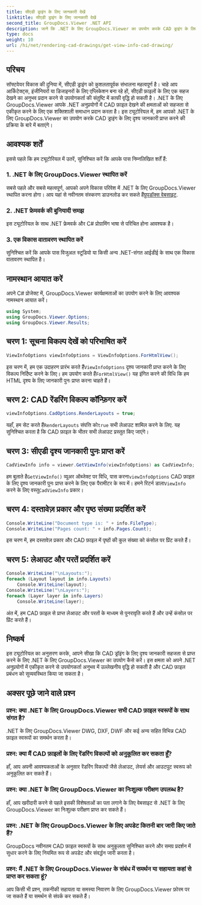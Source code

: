 ```yaml
---
title: सीएडी ड्राइंग के लिए जानकारी देखें
linktitle: सीएडी ड्राइंग के लिए जानकारी देखें
second_title: GroupDocs.Viewer .NET API
description: जानें कि .NET के लिए GroupDocs.Viewer का उपयोग करके CAD ड्राइंग के लिए दृश्य जानकारी कैसे प्राप्त करें। निर्बाध CAD फ़ाइल प्रबंधन के साथ अपने .NET अनुप्रयोगों को बेहतर बनाएं।
type: docs
weight: 10
url: /hi/net/rendering-cad-drawings/get-view-info-cad-drawing/
---
```

## परिचय
सॉफ्टवेयर विकास की दुनिया में, सीएडी ड्राइंग को कुशलतापूर्वक संभालना महत्वपूर्ण है। चाहे आप आर्किटेक्ट्स, इंजीनियरों या डिजाइनरों के लिए एप्लिकेशन बना रहे हों, सीएडी फ़ाइलों के लिए एक सहज देखने का अनुभव प्रदान करने से उपयोगकर्ता की संतुष्टि में काफी वृद्धि हो सकती है। .NET के लिए GroupDocs.Viewer आपके .NET अनुप्रयोगों में CAD फ़ाइल देखने की क्षमताओं को सहजता से एकीकृत करने के लिए एक शक्तिशाली समाधान प्रदान करता है। इस ट्यूटोरियल में, हम आपको .NET के लिए GroupDocs.Viewer का उपयोग करके CAD ड्राइंग के लिए दृश्य जानकारी प्राप्त करने की प्रक्रिया के बारे में बताएंगे।
## आवश्यक शर्तें
इससे पहले कि हम ट्यूटोरियल में उतरें, सुनिश्चित करें कि आपके पास निम्नलिखित शर्तें हैं:
### 1. .NET के लिए GroupDocs.Viewer स्थापित करें
 सबसे पहले और सबसे महत्वपूर्ण, आपको अपने विकास परिवेश में .NET के लिए GroupDocs.Viewer स्थापित करना होगा। आप यहां से नवीनतम संस्करण डाउनलोड कर सकते हैं[ग्रुपडॉक्स वेबसाइट](https://releases.groupdocs.com/viewer/net/).
### 2. .NET फ्रेमवर्क की बुनियादी समझ
इस ट्यूटोरियल के साथ .NET फ्रेमवर्क और C# प्रोग्रामिंग भाषा से परिचित होना आवश्यक है।
### 3. एक विकास वातावरण स्थापित करें
सुनिश्चित करें कि आपके पास विजुअल स्टूडियो या किसी अन्य .NET-संगत आईडीई के साथ एक विकास वातावरण स्थापित है।

## नामस्थान आयात करें
अपने C# प्रोजेक्ट में, GroupDocs.Viewer कार्यक्षमताओं का उपयोग करने के लिए आवश्यक नामस्थान आयात करें।

```csharp
using System;
using GroupDocs.Viewer.Options;
using GroupDocs.Viewer.Results;
```

## चरण 1: सूचना विकल्प देखें को परिभाषित करें
```csharp
ViewInfoOptions viewInfoOptions = ViewInfoOptions.ForHtmlView();
```
 इस चरण में, हम एक उदाहरण प्रारंभ करते हैं`ViewInfoOptions` दृश्य जानकारी प्राप्त करने के लिए विकल्प निर्दिष्ट करने के लिए। हम उपयोग करते हैं`ForHtmlView()` यह इंगित करने की विधि कि हम HTML दृश्य के लिए जानकारी पुनः प्राप्त करना चाहते हैं।
## चरण 2: CAD रेंडरिंग विकल्प कॉन्फ़िगर करें
```csharp
viewInfoOptions.CadOptions.RenderLayouts = true;
```
 यहाँ, हम सेट करते हैं`RenderLayouts` संपत्ति को`true` सभी लेआउट शामिल करने के लिए. यह सुनिश्चित करता है कि CAD फ़ाइल के भीतर सभी लेआउट प्रस्तुत किए जाएंगे।
## चरण 3: सीएडी दृश्य जानकारी पुनः प्राप्त करें
```csharp
CadViewInfo info = viewer.GetViewInfo(viewInfoOptions) as CadViewInfo;
```
 हम बुलाते है`GetViewInfo()` व्यूअर ऑब्जेक्ट पर विधि, पास करना`viewInfoOptions` CAD फ़ाइल के लिए दृश्य जानकारी पुनः प्राप्त करने के लिए एक पैरामीटर के रूप में। हमने रिटर्न डाला`ViewInfo` करने के लिए वस्तु`CadViewInfo` प्रकार।
## चरण 4: दस्तावेज़ प्रकार और पृष्ठ संख्या प्रदर्शित करें
```csharp
Console.WriteLine("Document type is: " + info.FileType);
Console.WriteLine("Pages count: " + info.Pages.Count);
```
इस चरण में, हम दस्तावेज़ प्रकार और CAD फ़ाइल में पृष्ठों की कुल संख्या को कंसोल पर प्रिंट करते हैं।
## चरण 5: लेआउट और परतें प्रदर्शित करें
```csharp
Console.WriteLine("\nLayouts:");
foreach (Layout layout in info.Layouts)
    Console.WriteLine(layout);
Console.WriteLine("\nLayers:");
foreach (Layer layer in info.Layers)
    Console.WriteLine(layer);
```
अंत में, हम CAD फ़ाइल से प्राप्त लेआउट और परतों के माध्यम से पुनरावृति करते हैं और उन्हें कंसोल पर प्रिंट करते हैं।

## निष्कर्ष
इस ट्यूटोरियल का अनुसरण करके, आपने सीखा कि CAD ड्रॉइंग के लिए दृश्य जानकारी सहजता से प्राप्त करने के लिए .NET के लिए GroupDocs.Viewer का उपयोग कैसे करें। इस क्षमता को अपने .NET अनुप्रयोगों में एकीकृत करने से उपयोगकर्ता अनुभव में उल्लेखनीय वृद्धि हो सकती है और CAD फ़ाइल प्रबंधन को सुव्यवस्थित किया जा सकता है।
## अक्सर पूछे जाने वाले प्रश्न
### प्रश्न: क्या .NET के लिए GroupDocs.Viewer सभी CAD फ़ाइल स्वरूपों के साथ संगत है?
.NET के लिए GroupDocs.Viewer DWG, DXF, DWF और कई अन्य सहित विभिन्न CAD फ़ाइल स्वरूपों का समर्थन करता है।
### प्रश्न: क्या मैं CAD फ़ाइलों के लिए रेंडरिंग विकल्पों को अनुकूलित कर सकता हूँ?
हाँ, आप अपनी आवश्यकताओं के अनुसार रेंडरिंग विकल्पों जैसे लेआउट, लेयर्स और आउटपुट स्वरूप को अनुकूलित कर सकते हैं।
### प्रश्न: क्या .NET के लिए GroupDocs.Viewer का निःशुल्क परीक्षण उपलब्ध है?
हाँ, आप खरीदारी करने से पहले इसकी विशेषताओं का पता लगाने के लिए वेबसाइट से .NET के लिए GroupDocs.Viewer का निःशुल्क परीक्षण प्राप्त कर सकते हैं।
### प्रश्न: .NET के लिए GroupDocs.Viewer के लिए अपडेट कितनी बार जारी किए जाते हैं?
GroupDocs नवीनतम CAD फ़ाइल स्वरूपों के साथ अनुकूलता सुनिश्चित करने और समग्र प्रदर्शन में सुधार करने के लिए नियमित रूप से अपडेट और संवर्द्धन जारी करता है।
### प्रश्न: मैं .NET के लिए GroupDocs.Viewer के संबंध में समर्थन या सहायता कहां से प्राप्त कर सकता हूं?
आप किसी भी प्रश्न, तकनीकी सहायता या समस्या निवारण के लिए GroupDocs.Viewer फ़ोरम पर जा सकते हैं या समर्थन से संपर्क कर सकते हैं।